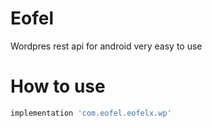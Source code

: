 # Eofel
Wordpres rest api for android very easy to use 







# How to use 
```gradle
implementation 'com.eofel.eofelx.wp'
```
